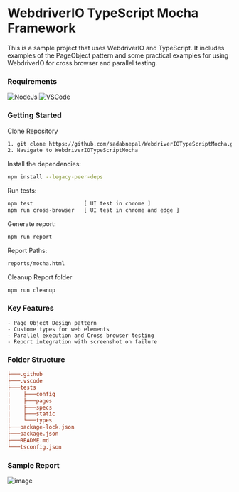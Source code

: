 # WebdriverIO TypeScript Mocha Framework

This is a sample project that uses WebdriverIO and TypeScript. It includes examples of the PageObject pattern and some practical examples for using WebdriverIO for cross browser and parallel testing.

### Requirements

[![NodeJs](https://img.shields.io/badge/-NodeJS%20v16%20OR%20later-%23339933?logo=npm)](https://nodejs.org/en/download/)
[![VSCode](https://img.shields.io/badge/-Visual%20Studio%20Code-%233178C6?logo=visual-studio-code)](https://code.visualstudio.com/download)

### Getting Started

Clone Repository

```bash
1. git clone https://github.com/sadabnepal/WebdriverIOTypeScriptMocha.git
2. Navigate to WebdriverIOTypeScriptMocha
```

Install the dependencies:

```bash
npm install --legacy-peer-deps
```

Run tests:

```bash
npm test                [ UI test in chrome ]
npm run cross-browser   [ UI test in chrome and edge ]
```

Generate report:

```bash
npm run report
```

Report Paths:

```sh
reports/mocha.html
```

Cleanup Report folder

```sh
npm run cleanup
```

### Key Features

    - Page Object Design pattern
    - Custome types for web elements
    - Parallel execution and Cross browser testing
    - Report integration with screenshot on failure

### Folder Structure

```ini
├───.github
├───.vscode
├───tests
|    ├───config
|    ├───pages
|    ├───specs
|    ├───static
|    └───types
├───package-lock.json
├───package.json
├───README.md
└───tsconfig.json
```

### Sample Report

![image](https://user-images.githubusercontent.com/65847528/143480443-cee233a4-6296-4773-8b54-c593d7dfd022.png)
